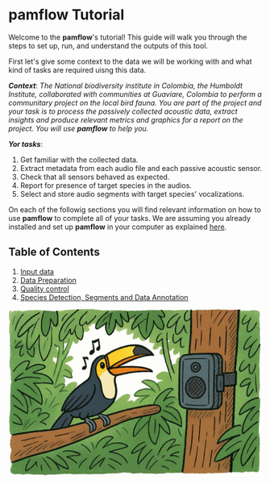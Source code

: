# **pamflow** Tutorial

Welcome to the **pamflow**'s tutorial! This guide will walk you through the steps to set up, run, and understand the outputs of this tool.

First let's  give some context to the data we will be working with and what kind of tasks are required uisng this data.

***Context***: 
*The National biodiversity institute in Colombia, the Humboldt Institute, collaborated with communities at Guaviare, Colombia to perform a communitary project on the local bird fauna. You are part of the project and your task is to process the passively collected acoustic data, extract insights and produce relevant metrics and graphics for a report on the project. You will use **pamflow** to help you.*

***Yor tasks***: 
1. Get familiar with the collected data.
2. Extract metadata from each audio file and each passive acoustic sensor.
3. Check that all sensors behaved as expected.
4. Report for presence of target species in the audios.
5. Select and store audio segments with target species' vocalizations.


On each of the followig sections you will find relevant information on how to use **pamflow** to complete all of your tasks. We are assuming you already installed and set up **pamflow** in your computer as explained  [here](../contributing_guidelines.md#getting-started).

## Table of Contents
1. [Input data](./input_data.md)
2. [Data Preparation](./data_preparation.md)
3. [Quality control](./quality_control.md)
4. [Species Detection, Segments and Data Annotation](./species_detection.md)




![](../../meta/images/pamflow_intro.jpg)



